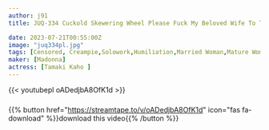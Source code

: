 ```yaml
---
author: j91
title: JUQ-334 Cuckold Skewering Wheel Please Fuck My Beloved Wife To The Deepest. Kaho Tamaki

date: 2023-07-21T00:55:00Z
image: "juq334pl.jpg"
tags: [Censored, Creampie,Solowork,Humiliation,Married Woman,Mature Woman,Digital Mosaic	]
maker: [Madonna]
actress: [Tamaki Kaho ]
---
```



{{< youtubepl oADedjbA8OfK1d >}}
###

{{% button href="https://streamtape.to/v/oADedjbA8OfK1d" icon="fas fa-download" %}}download this video{{% /button %}}

